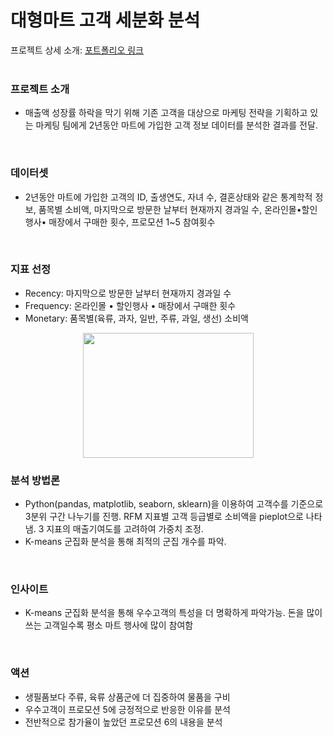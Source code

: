 # 대형마트 고객 세분화 분석

프로젝트 상세 소개: [포트폴리오 링크](https://drive.google.com/file/d/1NPSMdHk9HeCqIAqaSs0D2LexnZ8GOmPE/view?usp=drive_link)    
<br>
    
### 프로젝트 소개   

- 매출액 성장률 하락을 막기 위해 기존 고객을 대상으로 마케팅 전략을 기획하고 있는 마케팅 팀에게 2년동안 마트에 가입한 고객 정보 데이터를 분석한 결과를 전달.   
<br>

### 데이터셋  

- 2년동안 마트에 가입한 고객의 ID, 출생연도, 자녀 수, 결혼상태와 같은 통계학적 정보, 품목별 소비액, 마지막으로 방문한 날부터 현재까지 경과일 수, 온라인몰•할인행사• 매장에서 구매한 횟수, 프로모션 1~5 참여횟수  
<br>

### 지표 선정

 + Recency: 마지막으로 방문한 날부터 현재까지 경과일 수
 + Frequency: 온라인몰 • 할인행사 • 매장에서 구매한 횟수
 + Monetary: 품목별(육류, 과자, 일반, 주류, 과일, 생선) 소비액

<p align="center"><img src="https://github.com/user-attachments/assets/5f03bd07-b6c5-4dd5-b249-d67f444ff426" width="273" height="200" data-align="center"></p>

### 분석 방법론  

- Python(pandas, matplotlib, seaborn, sklearn)을 이용하여 고객수를 기준으로 3분위 구간 나누기를 진행. RFM 지표별 고객 등급별로 소비액을 pieplot으로 나타냄. 3 지표의 매출기여도를 고려하여 가중치 조정.
- K-means 군집화 분석을 통해 최적의 군집 개수를 파악.    
<br>

### 인사이트  

- K-means 군집화 분석을 통해 우수고객의 특성을 더 명확하게 파악가능. 돈을 많이 쓰는 고객일수록 평소 마트 행사에 많이 참여함     
<br>

### 액션  

- 생필품보다 주류, 육류 상품군에 더 집중하여 물품을 구비
- 우수고객이 프로모션 5에 긍정적으로 반응한 이유를 분석
- 전반적으로 참가율이 높았던 프로모션 6의 내용을 분석   




